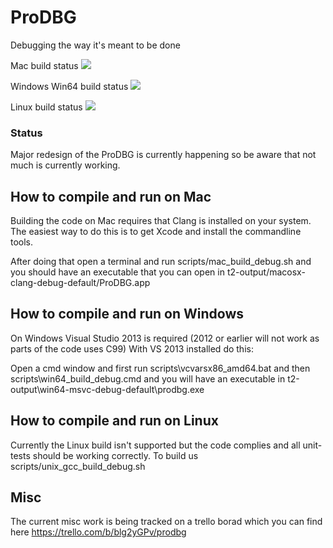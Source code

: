 ProDBG
======

Debugging the way it's meant to be done

Mac build status <img src="http://zenic.org:8111/app/rest/builds/buildType:(id:ProDBG_Mac)/statusIcon"/></a>

Windows Win64 build status <img src="http://zenic.org:8111/app/rest/builds/buildType:(id:ProDBG_Win64)/statusIcon"/></a>

Linux build status <img src="http://zenic.org:8111/app/rest/builds/buildType:(id:ProDBG_Linux)/statusIcon"/></a>

### Status

Major redesign of the ProDBG is currently happening so be aware that not much is currently working.

## How to compile and run on Mac

Building the code on Mac requires that Clang is installed on your system. The easiest way to do this is to get Xcode and install the commandline tools.

After doing that open a terminal and run scripts/mac_build_debug.sh and you should have an executable that you can open in t2-output/macosx-clang-debug-default/ProDBG.app

## How to compile and run on Windows

On Windows Visual Studio 2013 is required (2012 or earlier will not work as parts of the code uses C99) With VS 2013 installed do this:

Open a cmd window and first run scripts\vcvarsx86_amd64.bat and then scripts\win64_build_debug.cmd and you will have an executable in t2-output\win64-msvc-debug-default\prodbg.exe

## How to compile and run on Linux

Currently the Linux build isn't supported but the code complies and all unit-tests should be working correctly. To build us scripts/unix_gcc_build_debug.sh 

## Misc

The current misc work is being tracked on a trello borad which you can find here https://trello.com/b/blg2yGPv/prodbg



